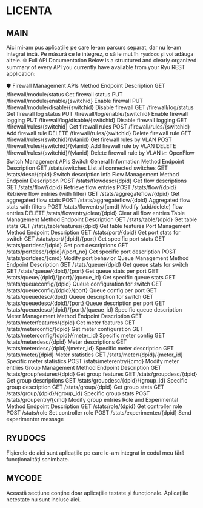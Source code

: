# LICENTA
## MAIN
Aici mi-am pus aplicațiile pe care le-am parcurs separat, dar nu le-am integrat încă. Pe măsură ce le integrez, o să le mut în `ryudocs` și voi adăuga altele.
🌐 Full API Documentation
Below is a structured and clearly organized summary of every API you currently have available from your Ryu REST application:

🛡️ Firewall Management APIs
Method	Endpoint	Description
GET	/firewall/module/status	Get firewall status
PUT	/firewall/module/enable/{switchid}	Enable firewall
PUT	/firewall/module/disable/{switchid}	Disable firewall
GET	/firewall/log/status	Get firewall log status
PUT	/firewall/log/enable/{switchid}	Enable firewall logging
PUT	/firewall/log/disable/{switchid}	Disable firewall logging
GET	/firewall/rules/{switchid}	Get firewall rules
POST	/firewall/rules/{switchid}	Add firewall rule
DELETE	/firewall/rules/{switchid}	Delete firewall rule
GET	/firewall/rules/{switchid}/{vlanid}	Get firewall rules by VLAN
POST	/firewall/rules/{switchid}/{vlanid}	Add firewall rule by VLAN
DELETE	/firewall/rules/{switchid}/{vlanid}	Delete firewall rule by VLAN
📈 OpenFlow Switch Management APIs
Switch General Information
Method	Endpoint	Description
GET	/stats/switches	List all connected switches
GET	/stats/desc/{dpid}	Switch description info
Flow Management
Method	Endpoint	Description
POST	/stats/flowdesc/{dpid}	Get flow descriptions
GET	/stats/flow/{dpid}	Retrieve flow entries
POST	/stats/flow/{dpid}	Retrieve flow entries (with filter)
GET	/stats/aggregateflow/{dpid}	Get aggregated flow stats
POST	/stats/aggregateflow/{dpid}	Aggregated flow stats with filters
POST	/stats/flowentry/{cmd}	Modify (add/delete) flow entries
DELETE	/stats/flowentry/clear/{dpid}	Clear all flow entries
Table Management
Method	Endpoint	Description
GET	/stats/table/{dpid}	Get table stats
GET	/stats/tablefeatures/{dpid}	Get table features
Port Management
Method	Endpoint	Description
GET	/stats/port/{dpid}	Get port stats for switch
GET	/stats/port/{dpid}/{port}	Get specific port stats
GET	/stats/portdesc/{dpid}	Get port descriptions
GET	/stats/portdesc/{dpid}/{port_no}	Get specific port description
POST	/stats/portdesc/{cmd}	Modify port behavior
Queue Management
Method	Endpoint	Description
GET	/stats/queue/{dpid}	Get queue stats for switch
GET	/stats/queue/{dpid}/{port}	Get queue stats per port
GET	/stats/queue/{dpid}/{port}/{queue_id}	Get specific queue stats
GET	/stats/queueconfig/{dpid}	Queue configuration for switch
GET	/stats/queueconfig/{dpid}/{port}	Queue config per port
GET	/stats/queuedesc/{dpid}	Queue description for switch
GET	/stats/queuedesc/{dpid}/{port}	Queue description per port
GET	/stats/queuedesc/{dpid}/{port}/{queue_id}	Specific queue description
Meter Management
Method	Endpoint	Description
GET	/stats/meterfeatures/{dpid}	Get meter features
GET	/stats/meterconfig/{dpid}	Get meter configuration
GET	/stats/meterconfig/{dpid}/{meter_id}	Specific meter config
GET	/stats/meterdesc/{dpid}	Meter descriptions
GET	/stats/meterdesc/{dpid}/{meter_id}	Specific meter description
GET	/stats/meter/{dpid}	Meter statistics
GET	/stats/meter/{dpid}/{meter_id}	Specific meter statistics
POST	/stats/meterentry/{cmd}	Modify meter entries
Group Management
Method	Endpoint	Description
GET	/stats/groupfeatures/{dpid}	Get group features
GET	/stats/groupdesc/{dpid}	Get group descriptions
GET	/stats/groupdesc/{dpid}/{group_id}	Specific group description
GET	/stats/group/{dpid}	Get group stats
GET	/stats/group/{dpid}/{group_id}	Specific group stats
POST	/stats/groupentry/{cmd}	Modify group entries
Role and Experimental
Method	Endpoint	Description
GET	/stats/role/{dpid}	Get controller role
POST	/stats/role	Set controller role
POST	/stats/experimenter/{dpid}	Send experimenter message

## RYUDOCS
Fișierele de aici sunt aplicațiile pe care le-am integrat în codul meu fără funcționalități schimbate.
## MYCODE
Această secțiune conține doar aplicațiile testate și funcționale. Aplicațiile netestate nu sunt incluse aici.
